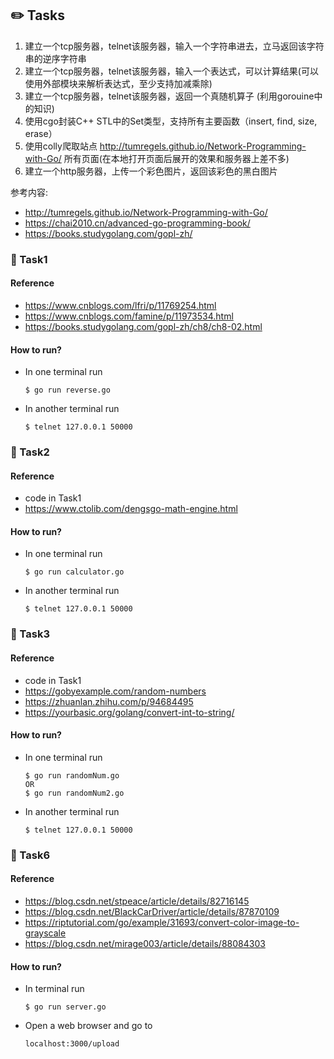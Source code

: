 ## :pencil2: Tasks
1. 建立一个tcp服务器，telnet该服务器，输入一个字符串进去，立马返回该字符串的逆序字符串 
2. 建立一个tcp服务器，telnet该服务器，输入一个表达式，可以计算结果(可以使用外部模块来解析表达式，至少支持加减乘除)
3. 建立一个tcp服务器，telnet该服务器，返回一个真随机算子 (利用gorouine中的知识)
4. 使用cgo封装C++ STL中的Set类型，支持所有主要函数（insert, find, size, erase）
5. 使用colly爬取站点 http://tumregels.github.io/Network-Programming-with-Go/ 所有页面(在本地打开页面后展开的效果和服务器上差不多)
6. 建立一个http服务器，上传一个彩色图片，返回该彩色的黑白图片

参考内容: 
- http://tumregels.github.io/Network-Programming-with-Go/
- https://chai2010.cn/advanced-go-programming-book/
- https://books.studygolang.com/gopl-zh/

### :paperclip: Task1
#### Reference
- https://www.cnblogs.com/lfri/p/11769254.html
- https://www.cnblogs.com/famine/p/11973534.html
- https://books.studygolang.com/gopl-zh/ch8/ch8-02.html
#### How to run?
- In one terminal run 
  ```
  $ go run reverse.go
  ```
- In another terminal run 
  ```
  $ telnet 127.0.0.1 50000
  ```
  
### :paperclip: Task2
#### Reference
- code in Task1
- https://www.ctolib.com/dengsgo-math-engine.html
#### How to run?
- In one terminal run
  ```
  $ go run calculator.go
  ```
- In another terminal run
  ```
  $ telnet 127.0.0.1 50000
  ```

### :paperclip: Task3
#### Reference
- code in Task1
- https://gobyexample.com/random-numbers
- https://zhuanlan.zhihu.com/p/94684495
- https://yourbasic.org/golang/convert-int-to-string/
#### How to run?
- In one terminal run
  ```
  $ go run randomNum.go
  OR
  $ go run randomNum2.go
  ```
- In another terminal run
  ```
  $ telnet 127.0.0.1 50000
  ```

### :paperclip: Task6
#### Reference
- https://blog.csdn.net/stpeace/article/details/82716145
- https://blog.csdn.net/BlackCarDriver/article/details/87870109
- https://riptutorial.com/go/example/31693/convert-color-image-to-grayscale
- https://blog.csdn.net/mirage003/article/details/88084303
#### How to run?
- In terminal run
  ```
  $ go run server.go
  ```
- Open a web browser and go to 
  ```
  localhost:3000/upload
  ```
